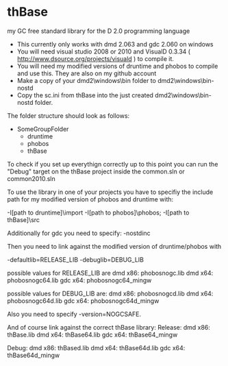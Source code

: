 thBase
======

my GC free standard library for the D 2.0 programming language

 * This currently only works with dmd 2.063 and gdc 2.060 on windows
 * You will need visual studio 2008 or 2010 and VisualD 0.3.34 ( http://www.dsource.org/projects/visuald ) to compile it.
 * You will need my modified versions of druntime and phobos to compile and use this. They are also on my github account
 * Make a copy of your dmd2\windows\bin folder to dmd2\windows\bin-nostd
 * Copy the sc.ini from thBase into the just created dmd2\windows\bin-nostd folder. 
 
The folder structure should look as follows:

 * SomeGroupFolder
	* druntime
	* phobos
	* thBase
	
To check if you set up everythign correctly up to this point you can run the "Debug" target on the thBase project inside the common.sln or common2010.sln

To use the library in one of your projects you have to specifiy the include path for my modified version of phobos and druntime with:

-I[path to druntime]\import -I[path to phobos]\phobos; -I[path to thBase]\src

Additionally for gdc you need to specify:
-nostdinc

Then you need to link against the modified version of druntime/phobos with

-defaultlib=RELEASE_LIB -debuglib=DEBUG_LIB

possible values for RELEASE_LIB are
dmd x86: phobosnogc.lib
dmd x64: phobosnogc64.lib
gdc x64: phobosnogc64_mingw

possible values for DEBUG_LIB are:
dmd x86: phobosnogcd.lib
dmd x64: phobosnogc64d.lib
gdc x64: phobosnogc64d_mingw

Also you need to specify -version=NOGCSAFE.

And of course link against the correct thBase library:
Release:
dmd x86: thBase.lib
dmd x64: thBase64.lib
gdc x64: thBase64_mingw

Debug:
dmd x86: thBased.lib
dmd x64: thBase64d.lib
gdc x64: thBase64d_mingw